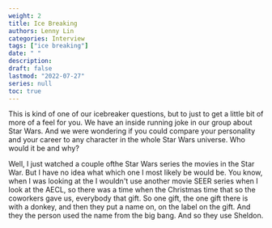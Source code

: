 ```yaml
---
weight: 2
title: Ice Breaking
authors: Lenny Lin
categories: Interview
tags: ["ice breaking"]
date: " "
description: 
draft: false
lastmod: "2022-07-27"
series: null
toc: true
---
```




This is kind of one of our icebreaker questions, but to just to get a little bit of more of a feel for you. We have an inside running joke in our group about Star Wars. And we were wondering if you could compare your personality and your career to any character in the whole Star Wars universe. Who would it be and why?

Well, I just watched a couple ofthe Star Wars series the movies in the Star War. But I have no idea what which one I most likely be would be. You know, when I was looking at the I wouldn't use another movie SEER series when I look at the AECL, so there was a time when the Christmas time that so the coworkers gave us, everybody that gift. So one gift, the one gift there is with a donkey, and then they put a name on, on the label on the gift. And they the person used the name from the big bang. And so they use Sheldon. 